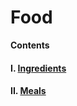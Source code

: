 # Food

**Contents**

#### I. [Ingredients](https://github.com/AlphaMC0/Lone-Martian/blob/main/Game%20Items/Food/Ingredients/Ingredients.md)

#### II. [Meals](https://github.com/AlphaMC0/Lone-Martian/blob/main/Game%20Items/Food/Meals/Meals.md)
